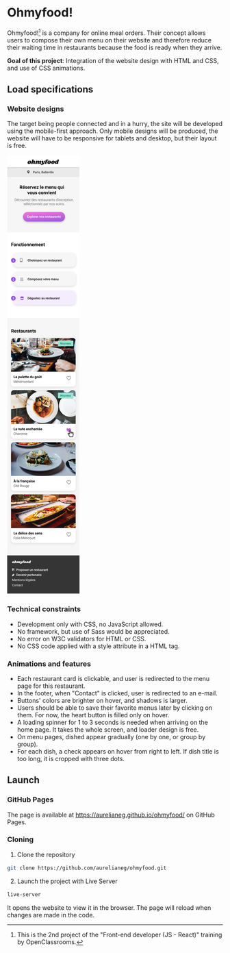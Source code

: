 # Ohmyfood!

Ohmyfood![^1] is a company for online meal orders. Their concept allows users to compose their own menu on their website and therefore reduce their waiting time in restaurants because the food is ready when they arrive.

**Goal of this project**: Integration of the website design with HTML and CSS, and use of CSS animations.

## Load specifications

### Website designs

The target being people connected and in a hurry, the site will be developed using the mobile-first approach.
Only mobile designs will be produced, the website will have to be responsive for tablets and desktop, but their layout is free.

![Design for the home page](./design/home.png "Design for the home page")


### Technical constraints

- Development only with CSS, no JavaScript allowed.
- No framework, but use of Sass would be appreciated.
- No error on W3C validators for HTML or CSS.
- No CSS code applied with a style attribute in a HTML tag.

### Animations and features

- Each restaurant card is clickable, and user is redirected to the menu page for this restaurant.
- In the footer, when "Contact" is clicked, user is redirected to an e-mail.
- Buttons' colors are brighter on hover, and shadows is larger.
- Users should be able to save their favorite menus later by clicking on them. For now, the heart button is filled only on hover.
- A loading spinner for 1 to 3 seconds is needed when arriving on the home page. It takes the whole screen, and loader design is free.
- On menu pages, dished appear gradually (one by one, or group by group).
- For each dish, a check appears on hover from right to left. If dish title is too long, it is cropped with three dots.


## Launch

### GitHub Pages

The page is available at <https://aurelianeg.github.io/ohmyfood/> on GitHub Pages.

### Cloning

1. Clone the repository

```sh
git clone https://github.com/aurelianeg/ohmyfood.git
```

2. Launch the project with Live Server

```sh
live-server
```

It opens the website to view it in the browser. The page will reload when changes are made in the code.


[^1]: This is the 2nd project of the "Front-end developer (JS - React)" training by OpenClassrooms.